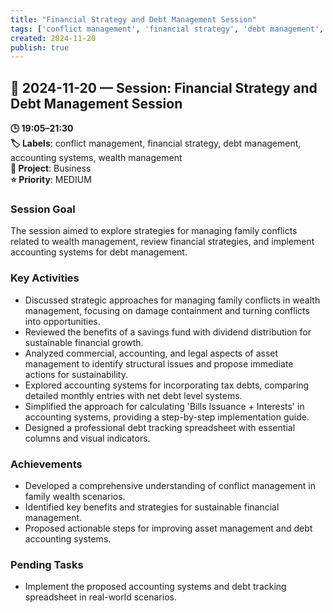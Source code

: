 ```yaml
---
title: "Financial Strategy and Debt Management Session"
tags: ['conflict management', 'financial strategy', 'debt management', 'accounting systems', 'wealth management']
created: 2024-11-20
publish: true
---
```


## 📅 2024-11-20 — Session: Financial Strategy and Debt Management Session

**🕒 19:05–21:30**  
**🏷️ Labels**: conflict management, financial strategy, debt management, accounting systems, wealth management  
**📂 Project**: Business  
**⭐ Priority**: MEDIUM  


### Session Goal
The session aimed to explore strategies for managing family conflicts related to wealth management, review financial strategies, and implement accounting systems for debt management.

### Key Activities
- Discussed strategic approaches for managing family conflicts in wealth management, focusing on damage containment and turning conflicts into opportunities.
- Reviewed the benefits of a savings fund with dividend distribution for sustainable financial growth.
- Analyzed commercial, accounting, and legal aspects of asset management to identify structural issues and propose immediate actions for sustainability.
- Explored accounting systems for incorporating tax debts, comparing detailed monthly entries with net debt level systems.
- Simplified the approach for calculating 'Bills Issuance + Interests' in accounting systems, providing a step-by-step implementation guide.
- Designed a professional debt tracking spreadsheet with essential columns and visual indicators.

### Achievements
- Developed a comprehensive understanding of conflict management in family wealth scenarios.
- Identified key benefits and strategies for sustainable financial management.
- Proposed actionable steps for improving asset management and debt accounting systems.

### Pending Tasks
- Implement the proposed accounting systems and debt tracking spreadsheet in real-world scenarios.
